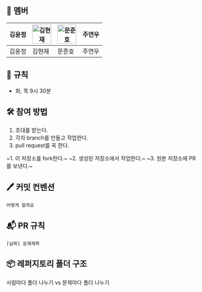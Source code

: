 ## 🐣 **멤버**

|김윤정|<img src="https://97now.github.io/assets/img/%EB%AF%B8%EB%9E%982.jpg" alt="김현재" width="50" height="50">|<img src="https://i.namu.wiki/i/i6ZpdaKiiEf4qzrR_m9NjvBriuvWtFktDjDX-wry76CYBSssaiOpsZRTVXU20K0kDFnnoBqR9SiVkYh_akXYmQ.webp" alt="문준호" width="50" height="50">|주연우|
|---|---|---|---|
|김윤정|김현재|문준호|주연우|
## 📌 **규칙**
- 화, 목 9시 30분

## 🛠️ **참여 방법**
1. 초대를 받는다.
2. 각자 branch를 만들고 작업한다.
3. pull request를 꼭 한다.

~1. 이 저장소를 fork한다.~
~2. 생성된 저장소에서 작업한다.~
~3. 원본 저장소에 PR를 보낸다.~


## 🖊️ **커밋 컨벤션**
```
어떻게 할까요
```

## 📬 **PR 규칙**

```
[날짜] 문제제목
```

## 📦 **레퍼지토리 폴더 구조**
사람마다 폴더 나누기 vs 문제마다 폴더 나누기
